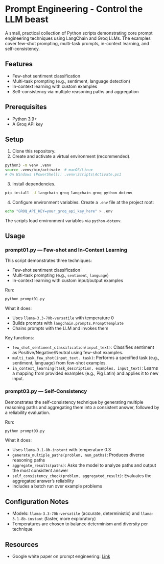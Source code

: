 # Prompt Engineering - Control the LLM beast

A small, practical collection of Python scripts demonstrating core prompt engineering techniques using LangChain and Groq LLMs. The examples cover few-shot prompting, multi-task prompts, in-context learning, and self-consistency.

## Features

- Few-shot sentiment classification
- Multi-task prompting (e.g., sentiment, language detection)
- In-context learning with custom examples
- Self-consistency via multiple reasoning paths and aggregation

## Prerequisites

- Python 3.9+
- A Groq API key

## Setup

1. Clone this repository.
2. Create and activate a virtual environment (recommended).

```bash
python3 -m venv .venv
source .venv/bin/activate  # macOS/Linux
# On Windows (PowerShell): .venv\Scripts\Activate.ps1
```

3. Install dependencies.

```bash
pip install -U langchain groq langchain-groq python-dotenv
```

4. Configure environment variables. Create a `.env` file at the project root:

```bash
echo "GROQ_API_KEY=your_groq_api_key_here" > .env
```

The scripts load environment variables via `python-dotenv`.

## Usage

### prompt01.py — Few-shot and In-Context Learning

This script demonstrates three techniques:

- Few-shot sentiment classification
- Multi-task prompting (e.g., `sentiment`, `language`)
- In-context learning with custom input/output examples

Run:

```bash
python prompt01.py
```

What it does:

- Uses `llama-3.3-70b-versatile` with temperature 0
- Builds prompts with `langchain.prompts.PromptTemplate`
- Chains prompts with the LLM and invokes them

Key functions:

- `few_shot_sentiment_classification(input_text)`: Classifies sentiment as Positive/Negative/Neutral using few-shot examples.
- `multi_task_few_shot(input_text, task)`: Performs a specified task (e.g., sentiment, language) from few-shot examples.
- `in_context_learning(task_description, examples, input_text)`: Learns a mapping from provided examples (e.g., Pig Latin) and applies it to new input.

### prompt03.py — Self-Consistency

Demonstrates the self-consistency technique by generating multiple reasoning paths and aggregating them into a consistent answer, followed by a reliability evaluation.

Run:

```bash
python prompt03.py
```

What it does:

- Uses `llama-3.1-8b-instant` with temperature 0.3
- `generate_multiple_paths(problem, num_paths)`: Produces diverse reasoning paths
- `aggregate_results(paths)`: Asks the model to analyze paths and output the most consistent answer
- `self_consistency_check(problem, aggregated_result)`: Evaluates the aggregated answer’s reliability
- Includes a batch run over example problems

## Configuration Notes

- Models: `llama-3.3-70b-versatile` (accurate, deterministic) and `llama-3.1-8b-instant` (faster, more exploratory)
- Temperatures are chosen to balance determinism and diversity per technique

## Resources

- Google white paper on prompt engineering: [Link](https://drive.google.com/file/d/1AbaBYbEa_EbPelsT40-vj64L-2IwUJHy/view)
